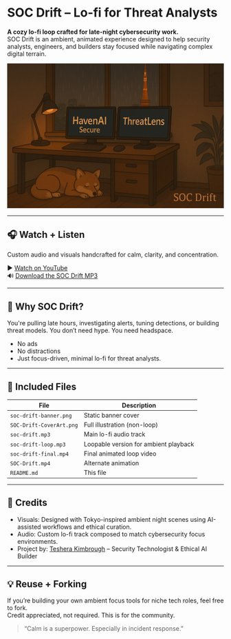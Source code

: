# SOC Drift – Lo-fi for Threat Analysts

**A cozy lo-fi loop crafted for late-night cybersecurity work.**  
SOC Drift is an ambient, animated experience designed to help security analysts, engineers, and builders stay focused while navigating complex digital terrain.

![SOC Drift Banner](soc-drift-banner.png)

---

## 🎧 Watch + Listen  

Custom audio and visuals handcrafted for calm, clarity, and concentration.

▶️ [Watch on YouTube](https://youtu.be/0if64gbtOr8)  
🔊 [Download the SOC Drift MP3](soc-drift.mp3)

---

## 🌙 Why SOC Drift?

You're pulling late hours, investigating alerts, tuning detections, or building threat models. You don’t need hype. You need headspace.

- No ads  
- No distractions  
- Just focus-driven, minimal lo-fi for threat analysts.

---

## 📁 Included Files

| File                      | Description                                |
|---------------------------|--------------------------------------------|
| `soc-drift-banner.png`    | Static banner cover                        |
| `SOC-Drift-CoverArt.png`  | Full illustration (non-loop)               |
| `soc-drift.mp3`           | Main lo-fi audio track                     |
| `soc-drift-loop.mp3`      | Loopable version for ambient playback      |
| `soc-drift-final.mp4`     | Final animated loop video                  |
| `SOC-Drift.mp4`           | Alternate animation                        |
| `README.md`               | This file                                  |

---

## 🐾 Credits

- Visuals: Designed with Tokyo-inspired ambient night scenes using AI-assisted workflows and ethical curation.
- Audio: Custom lo-fi track composed to match cybersecurity focus environments.
- Project by: [Teshera Kimbrough](https://tesherakimbrough.dev) – Security Technologist & Ethical AI Builder

---

## 💡 Reuse + Forking

If you’re building your own ambient focus tools for niche tech roles, feel free to fork.  
Credit appreciated, not required. This is for the community.

> “Calm is a superpower. Especially in incident response.”

